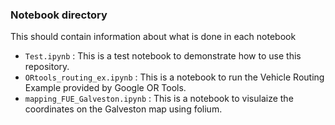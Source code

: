 ### Notebook directory

This should contain information about what is done in each notebook

* `Test.ipynb` : This is a test notebook to demonstrate how to use this repository.
* `ORtools_routing_ex.ipynb` : This is a notebook to run the Vehicle Routing Example provided by Google OR Tools.
* `mapping_FUE_Galveston.ipynb` : This is a notebook to visulaize the coordinates on the Galveston map using folium. 